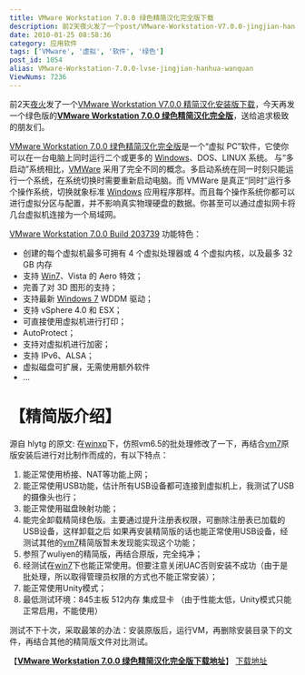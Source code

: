 ```yaml
---
title: VMware Workstation 7.0.0 绿色精简汉化完全版下载
description: 前2天夜火发了一个post/VMware-Workstation-V7.0.0-jingjian-hanhu-anzhuang.html"rel="bookmark">VMwareWorkstationV7.0.0精简汉化安装版下载，今天再发一个绿色版的post/VMware-Workstation-7.0.0-lvse-jingjian-hanhua-wanquan.html">VMwareWorkstation7.0.0绿色精简汉化完全版，送给追求极致的朋友们。post/VMware-Workstation-7.0.0-lvse-jingjian-hanhua-wanquan.html">VMwareWorkstation7.0.0绿色精简汉化完全版是一个“虚拟PC”软件，它使你可以在一台电脑上同时运行二个或更多的post/Deepin-LiteXP-Windows-XP-SP3-V6.2.html">Windows、DOS、LINUX系统。与“多启动”系统相比，/tags/VMware">VMWare采用了完全不同的概念。多启动系统在同一时刻只能运行一个系统，在系统切换时需要重新启动电脑。而VMWare是真正“同时”运行多个操作系统，切换就象标准post/Deepin-GHOST-XP-SP3-V9.0-ISO.html">Windows应用程序那样。而且每个操作系统你都可以进行虚拟分区与配置，并不影响真实物理硬盘的数据。你甚至可以通过虚拟网卡将几台虚拟机连接为一个局域网。
date: 2010-01-25 08:58:36
category: 应用软件
tags: ['VMware', '虚拟', '软件', '绿色']
post_id: 1054
alias: VMware-Workstation-7.0.0-lvse-jingjian-hanhua-wanquan
ViewNums: 7236
---
```


前2天[夜火](http://www.15897.com/)发了一个[VMware Workstation V7.0.0 精简汉化安装版下载](/blog/vmware-workstation-v700-jingjian-hanhu-anzhuang "vmware workstation v700 精简汉化安装版下载")，今天再发一个绿色版的[**VMware Workstation 7.0.0 绿色精简汉化完全版**](/blog/vmware-workstation-700-lvse-jingjian-hanhua-wanquan)，送给追求极致的朋友们。

[VMware Workstation 7.0.0 绿色精简汉化完全版](/blog/vmware-workstation-700-lvse-jingjian-hanhua-wanquan)是一个“虚拟 PC”软件，它使你可以在一台电脑上同时运行二个或更多的 [Windows](/blog/deepin-litexp-windows-xp-sp3-v62)、DOS、LINUX 系统。 与“多启动”系统相比，[VMWare](/tags/VMware) 采用了完全不同的概念。多启动系统在同一时刻只能运行一个系统，在系统切换时需要重新启动电脑。而 VMWare 是真正“同时”运行多个操作系统，切换就象标准 [Windows](/blog/deepin-ghost-xp-sp3-v90-iso) 应用程序那样。而且每个操作系统你都可以进行虚拟分区与配置，并不影响真实物理硬盘的数据。你甚至可以通过虚拟网卡将几台虚拟机连接为一个局域网。

[VMware Workstation 7.0.0 Build 203739](/blog/vmware-workstation-700-lvse-jingjian-hanhua-wanquan) 功能特色：

* 创建的每个虚拟机最多可拥有 4 个虚拟处理器或 4 个虚拟内核，以及最多 32 GB 内存
* 支持 [Win7](/blog/windows-7-rtm-build-760016385)、Vista 的 Aero 特效；
* 完善了对 3D 图形的支持；
* 支持最新 [Windows 7](/blog/windows-7-rtm-build-760016385) WDDM 驱动；
* 支持 vSphere 4.0 和 ESX；
* 可直接使用虚拟机进行打印；
* AutoProtect；
* 支持对虚拟机进行加密；
* 支持 IPv6、ALSA；
* 虚拟磁盘可扩展，无需使用额外软件
* …

【精简版介绍】
====================================================================
源自 hlytg 的原文:
在[winxp](/blog/deepin-litexp-windows-xp-sp3-v62)下，仿照vm6.5的批处理修改了一下，再结合[vm7](/blog/vmware-workstation-700-lvse-jingjian-hanhua-wanquan)原版安装后进行对比制作而成的，有以下特点：

1. 能正常使用桥接、NAT等功能上网；
2. 能正常使用USB功能，估计所有USB设备都可连接到虚拟机上，我测试了USB的摄像头也行；
3. 能正常使用磁盘映射功能；
4. 能完全卸载精简绿色版。主要通过提升注册表权限，可删除注册表已加载的USB设备，这样卸载之后 如果再安装精简版的话也能正常使用USB设备，经测试其他的[vm7](/blog/vmware-workstation-v700-jingjian-hanhu-anzhuang)精简版暂未发现能实现这个功能；
5. 参照了wuliyen的精简版，再结合原版，完全纯净；
6. 经测试在[win7](/blog/windows-7-release-candidate)下也能正常使用。但要注意关闭UAC否则安装不成功（由于是批处理，所以取得管理员权限的方式也不能正常安装）；
7. 能正常使用Unity模式；
8. 最低测试环境：845主板 512内存 集成显卡 （由于性能太低，Unity模式只能正常启用，不能使用）

测试不下十次，采取最笨的办法：安装原版后，运行VM，再删除安装目录下的文件，再结合其他的精简版文件对比测试。

【[**VMware Workstation 7.0.0 绿色精简汉化完全版下载地址**](/blog/vmware-workstation-700-lvse-jingjian-hanhua-wanquan)】
[下载地址](download.asp?id=378)

